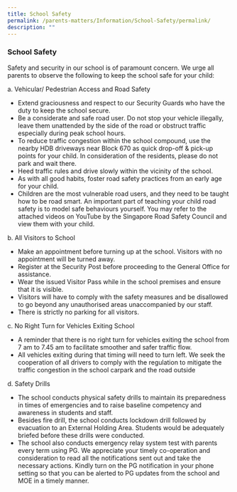 ```yaml
---
title: School Safety
permalink: /parents-matters/Information/School-Safety/permalink/
description: ""
---
```

### School Safety 
Safety and security in our school is of paramount concern. We urge all parents to observe the following to keep the school safe for your child:
  
a.	Vehicular/ Pedestrian Access and Road Safety
*  Extend graciousness and respect to our Security Guards who have the duty to keep the school secure.
*  Be a considerate and safe road user. Do not stop your vehicle illegally, leave them unattended by the side of the road or obstruct traffic especially during peak school hours.
*  To reduce traffic congestion within the school compound, use the nearby HDB driveways near Block 670 as quick drop-off & pick-up points for your child. In consideration of the residents, please do not park and wait there.
*  Heed traffic rules and drive slowly within the vicinity of the school.
*  As with all good habits, foster road safety practices from an early age for your child.  
*  Children are the most vulnerable road users, and they need to be taught how to be road smart. An important part of teaching your child road safety is to model safe behaviours yourself. You may refer to the attached videos on YouTube by the Singapore Road Safety Council and view them with your child. 


b.	All Visitors to School
* Make an appointment before turning up at the school. Visitors with no appointment will be turned away.
* Register at the Security Post before proceeding to the General Office for assistance. 
* Wear the issued Visitor Pass while in the school premises and ensure that it is visible.
* Visitors will have to comply with the safety measures and be disallowed to go beyond any unauthorised areas unaccompanied by our staff.
* There is strictly no parking for all visitors.

c.	No Right Turn for Vehicles Exiting School 
* A reminder that there is no right turn for vehicles exiting the school from 7 am to 7.45 am to facilitate smoother and safer traffic flow.
* All vehicles exiting during that timing will need to turn left. We seek the cooperation of all drivers to comply with the regulation to mitigate the traffic congestion in the school carpark and the road outside

d. Safety Drills
* The school conducts physical safety drills to maintain its preparedness in times of emergencies and to raise baseline competency and awareness in students and staff.
* Besides fire drill, the school conducts lockdown drill followed by evacuation to an External Holding Area. Students would be adequately briefed before these drills were conducted.
* The school also conducts emergency relay system test with parents every term using PG. We appreciate your timely co-operation and consideration to read all the notifications sent out and take the necessary actions. Kindly turn on the PG notification in your phone setting so that you can be alerted to PG updates from the school and MOE in a timely manner.
